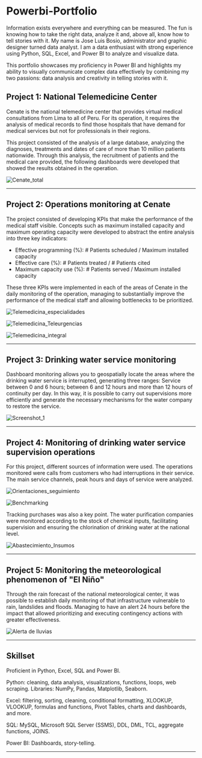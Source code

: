 # Powerbi-Portfolio
Information exists everywhere and everything can be measured. The fun is knowing how to take the right data, analyze it and, above all, know how to tell stories with it. My name is Jose Luis Bosio, administrator and graphic designer turned data analyst. I am a data enthusiast with strong experience using Python, SQL, Excel, and Power BI to analyze and visualize data.


This portfolio showcases my proficiency in Power BI and highlights my ability to visually communicate complex data effectively by combining my two passions: data analysis and creativity in telling stories with it.


## Project 1: National Telemedicine Center

Cenate is the national telemedicine center that provides virtual medical consultations from Lima to all of Peru. For its operation, it requires the analysis of medical records to find those hospitals that have demand for medical services but not for professionals in their regions.

This project consisted of the analysis of a large database, analyzing the diagnoses, treatments and dates of care of more than 10 million patients nationwide. Through this analysis, the recruitment of patients and the medical care provided, the following dashboards were developed that showed the results obtained in the operation.

![Cenate_total](https://github.com/jbossiob/powerbi-portfolio/assets/142426392/a1284ae5-b0ff-4c1d-85a1-8b2f7a7effc0)


_____________________________


## Project 2: Operations monitoring at Cenate

The project consisted of developing KPIs that make the performance of the medical staff visible. Concepts such as maximum installed capacity and maximum operating capacity were developed to abstract the entire analysis into three key indicators:

- Effective programming (%): # Patients scheduled / Maximum installed capacity
- Effective care (%): # Patients treated / # Patients cited
- Maximum capacity use (%): # Patients served / Maximum installed capacity

These three KPIs were implemented in each of the areas of Cenate in the daily monitoring of the operation, managing to substantially improve the performance of the medical staff and allowing bottlenecks to be prioritized.

![Telemedicina_especialidades](https://github.com/jbossiob/powerbi-portfolio/assets/142426392/ecd4032d-2668-4c7b-a34e-e1130276defb)

![Telemedicina_Teleurgencias](https://github.com/jbossiob/powerbi-portfolio/assets/142426392/1aaf9736-c77c-4eea-90cf-041c25b6fd0b)

![Telemedicina_integral](https://github.com/jbossiob/powerbi-portfolio/assets/142426392/3f765072-f410-4cca-aca1-58263b4d80ab)

_____________________________

## Project 3: Drinking water service monitoring

Dashboard monitoring allows you to geospatially locate the areas where the drinking water service is interrupted, generating three ranges: Service between 0 and 6 hours; between 6 and 12 hours and more than 12 hours of continuity per day. In this way, it is possible to carry out supervisions more efficiently and generate the necessary mechanisms for the water company to restore the service.

![Screenshot_1](https://github.com/jbossiob/powerbi-portfolio/assets/142426392/693854a0-fa66-4667-a9b4-caf1e8126917)

______________________________

## Project 4: Monitoring of drinking water service supervision operations

For this project, different sources of information were used.
The operations monitored were calls from customers who had interruptions in their service. The main service channels, peak hours and days of service were analyzed.

![Orientaciones_seguimiento](https://github.com/jbossiob/powerbi-portfolio/assets/142426392/18f10910-0bd6-44da-9256-4219414559fe)

![Benchmarking](https://github.com/jbossiob/powerbi-portfolio/assets/142426392/36a523b4-a403-418d-92c6-232831b8e3ff)



Tracking purchases was also a key point. The water purification companies were monitored according to the stock of chemical inputs, facilitating supervision and ensuring the chlorination of drinking water at the national level.

![Abastecimiento_Insumos](https://github.com/jbossiob/powerbi-portfolio/assets/142426392/3d7a1059-73bc-49cc-a0b1-e40452b50f7b)

______________________________

## Project 5: Monitoring the meteorological phenomenon of "El Niño"

Through the rain forecast of the national meteorological center, it was possible to establish daily monitoring of that infrastructure vulnerable to rain, landslides and floods. Managing to have an alert 24 hours before the impact that allowed prioritizing and executing contingency actions with greater effectiveness.

![Alerta de lluvias](https://github.com/jbossiob/powerbi-portfolio/assets/142426392/8e68803e-5b4b-44bb-9953-da26a674cbac)



______________________________


## Skillset 

Proficient in Python, Excel, SQL and Power BI.

Python: cleaning, data analysis, visualizations, functions, loops, web scraping. Libraries: NumPy, Pandas, Matplotlib, Seaborn.

Excel: filtering, sorting, cleaning, conditional formatting, XLOOKUP, VLOOKUP, formulas and functions, Pivot Tables, charts and dashboards, and more.

SQL: MySQL, Microsoft SQL Server (SSMS), DDL, DML, TCL, aggregate functions, JOINS.

Power BI: Dashboards, story-telling.

_____________________________
